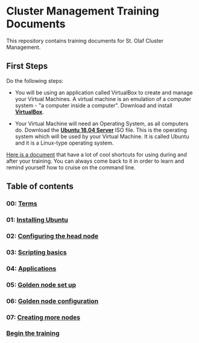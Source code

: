 # Cluster Management Training Documents

This repository contains training documents for St. Olaf Cluster Management.

## First Steps

Do the following steps:

* You will be using an application called VirtualBox to create and manage your Virtual Machines. A virtual machine is an emulation of a computer system - "a computer inside a computer". Download and install [**VirtualBox**](https://www.virtualbox.org/).

* Your Virtual Machine will need an Operating System, as all computers do. Download the [**Ubuntu 18.04 Server**](https://releases.ubuntu.com/18.04.5/ubuntu-18.04.5-live-server-amd64.iso) ISO file. This is the operating system which will be used by your Virtual Machine. It is called Ubuntu and it is a Linux-type operating system. 

[Here is a document](resources/command_line_tips.md) that have a lot of cool shortcuts for using during and after your training. You can always come back to it in order to learn and remind yourself how to cruise on the command line.

## Table of contents 
### 00: [Terms](00_terms.md)
### 01: [Installing Ubuntu](01_installing-ubuntu.md)
### 02: [Configuring the head node](02_configuring-the-headnode.md)
### 03: [Scripting basics](03_scripting.md)
### 04: [Applications](04_applications.md)
### 05: [Golden node set up](05_golden-node-configuration.md)
### 06: [Golden node configuration](06_golden-node-configuration.md)
### 07: [Creating more nodes](07_creating-more-nodes.md)  
  
  
### [**Begin the training**](00_terms.md)
